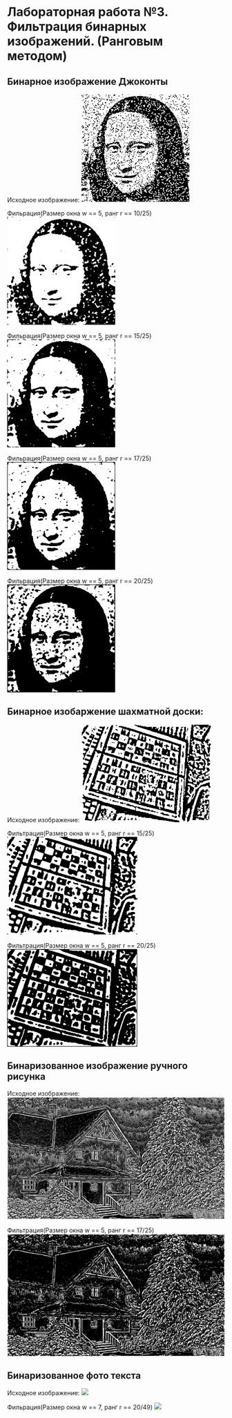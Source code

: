 # Лабораторная работа №3. Фильтрация бинарных изображений. (Ранговым методом)

## Бинарное изображение Джоконты
Исходное изображение:
![](pictures_src/face.bmp)

Фильрация(Размер окна w == 5, ранг r == 10/25)
![](pictures_results/face_filtered_4.bmp)

Фильрация(Размер окна w == 5, ранг r == 15/25)
![](pictures_results/face_filtered_1.bmp)

Фильрация(Размер окна w == 5, ранг r == 17/25)
![](pictures_results/face_filtered_2.bmp)

Фильрация(Размер окна w == 5, ранг r == 20/25)
![](pictures_results/face_filtered_3.bmp)

## Бинарное изобаржение шахматной доски:
Исходное изображение:
![](pictures_src/chess_bin.bmp)

Фильтрация(Размер окна w == 5, ранг r == 15/25)
![](pictures_results/chess_filtered_1.bmp)

Фильтрация(Размер окна w == 5, ранг r == 20/25)
![](pictures_results/chess_filtered_2.bmp)

## Бинаризованное изображение ручного рисунка
Исходное изображение:
![](pictures_src/house_bin.bmp)

Фильтрация(Размер окна w == 5, ранг r == 17/25)
![](pictures_results/house_filtered.bmp)

## Бинаризованное фото текста
Исходное изображение: 
![](pictures_src/text_bin_light.bmp)

Фильрация(Размер окна w == 7, ранг r == 20/49)
![](pictures_results/text_filtered.bmp)